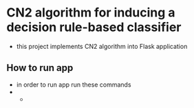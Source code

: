 # CN2 algorithm for inducing a decision rule-based classifier

- this project implements CN2 algorithm into Flask application

## How to run app

- in order to run app run these commands
- - 